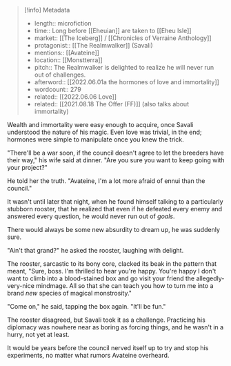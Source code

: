 > [!info] Metadata
> - length:: microfiction
> - time:: Long before [[Eheuian]] are taken to [[Eheu Isle]]
> - market:: [[The Iceberg]] / [[Chronicles of Verraine Anthology]]
> - protagonist:: [[The Realmwalker]] (Savali)
> - mentions:: [[Avateine]]
> - location:: [[Monstterra]]
> - pitch:: The Realmwalker is delighted to realize he will never run out of challenges. 
> - afterword:: [[2022.06.01a the hormones of love and immortality]]
> - wordcount:: 279
> - related:: [[2022.06.06 Love]]
> - related:: [[2021.08.18 The Offer (FF)]] (also talks about immortality) 

Wealth and immortality were easy enough to acquire, once Savali understood the nature of his magic. Even love was trivial, in the end; hormones were simple to manipulate once you knew the trick. 

"There'll be a war soon, if the council doesn't agree to let the breeders have their way," his wife said at dinner. "Are you sure you want to keep going with your project?"

He told her the truth. "Avateine, I'm a lot more afraid of ennui than the council." 

It wasn't until later that night, when he found himself talking to a particularly stubborn rooster, that he realized that even if he defeated every enemy and answered every question, he would never run out of _goals_. 

There would always be some new absurdity to dream up, he was suddenly sure. 

"Ain't that grand?" he asked the rooster, laughing with delight. 

The rooster, sarcastic to its bony core, clacked its beak in the pattern that meant, "Sure, boss. I'm thrilled to hear you're happy. You're happy I don't want to climb into a blood-stained box and go visit your friend the allegedly-very-nice mindmage. All so that she can teach you how to turn me into a brand _new_ species of magical monstrosity." 

"Come on," he said, tapping the box again. "It'll be fun." 

The rooster disagreed, but Savali took it as a challenge. Practicing his diplomacy was nowhere near as boring as forcing things, and he wasn't in a hurry, not yet at least. 

It would be years before the council nerved itself up to try and stop his experiments, no matter what rumors Avateine overheard. 